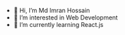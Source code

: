 - 👋 Hi, I’m Md Imran Hossain
- 👀 I’m interested in Web Development
- 🌱 I’m currently learning React.js

<!---
imran-pst/imran-pst is a ✨ special ✨ repository because its `README.md` (this file) appears on your GitHub profile.
You can click the Preview link to take a look at your changes.
--->
